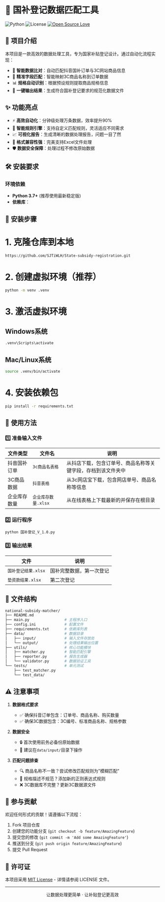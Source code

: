 # 🚀 国补登记数据匹配工具

![Python](https://img.shields.io/badge/python-3.7+-blue.svg)
![License](https://img.shields.io/badge/license-MIT-green.svg)
[![Open Source Love](https://badges.frapsoft.com/os/v1/open-source.svg?v=103)](https://github.com/ellerbrock/open-source-badges/)

## 📖 项目介绍

本项目是一款高效的数据处理工具，专为国家补贴登记设计。通过自动化流程实现：

- 🔄 **智能数据比对**：自动匹配抖音国补订单与3C网站商品信息
- 🧩 **精准字段匹配**：智能映射3C商品名称到订单数据
- 📊 **规格自动识别**：根据预设规则提取商品规格信息
- 💾 **一键输出结果**：生成符合国补登记要求的规范化数据文件

## ✨ 功能亮点

- ⚡ **高效自动化**：分钟级处理万条数据，效率提升90%
- 🧠 **智能规则引擎**：支持自定义匹配规则，灵活适应不同需求
- 📈 **可视化报告**：生成清晰的数据处理报告，问题一目了然
- 📁 **格式兼容性强**：完美支持Excel文件处理
- 🛡️ **数据安全保障**：处理过程不修改原始数据

## 🛠️ 安装要求

### 环境依赖
- **Python 3.7+** (推荐使用最新稳定版)
- **依赖库**：

## 🚀 安装步骤


# 1. 克隆仓库到本地
```bash
https://github.com/SJTiWLH/State-subsidy-registration.git

```

# 2. 创建虚拟环境（推荐）
```bash
python -m venv .venv
```

# 3. 激活虚拟环境
## Windows系统
```bash
.venv\Scripts\activate
```
## Mac/Linux系统
```bash
source .venv/bin/activate
```

# 4. 安装依赖包
```bash
pip install -r requirements.txt
```

## 🚦 使用方法

### 1️⃣ 准备输入文件

| 文件类型 | 文件名 | 说明 |
|----------|--------|------|
| 抖音国补订单 | `3c商品名表格` | 从抖店下载，包含订单号、商品名称等关键字段，存档到该文件夹中 |
| 3C商品数据 | `抖音表格` | 从3c网店宝下载，包含网店单号、商品名称等信息 |
| 企业库存数量 | `企业库存数量.xlsx` | 从在线表格上下载最新的并保存在根目录 |

### 2️⃣ 运行程序

```bash
python 国补登记_V_1.0.py
```

### 3️⃣ 输出结果

| 文件 | 说明 |
|------|------|
| `国补登记结果.xlsx` | 国补完整数据，第一次登记 |
| `垫资款结果.xlsx` | 第二次登记 |

## 📂 文件结构

```bash
national-subsidy-matcher/
├── README.md
├── main.py                # 主程序入口
├── config.ini             # 配置文件
├── requirements.txt       # 依赖库列表
├── data/                  # 数据目录
│   ├── input/             # 输入文件存放处
│   └── output/            # 处理结果输出位置
├── utils/                 # 核心功能模块
│   ├── matcher.py         # 智能匹配引擎
│   ├── reporter.py        # 报告生成器
│   └── validator.py       # 数据验证工具
└── tests/                 # 单元测试
    ├── test_matcher.py
    └── test_data/
```

## ⚠️ 注意事项

1. **数据格式要求**
   - ✅ 确保抖音订单包含：订单号、商品名称、购买数量
   - ✅ 确保3C数据包含：3C编号、标准商品名称、规格参数

2. **数据安全**
   - 🔒 首次使用前务必备份原始数据
   - 📂 建议在`data/input/`目录下操作

3. **匹配问题排查**
   - 🔍 商品名称不一致？尝试修改匹配规则为"模糊匹配"
   - 📏 规格描述不规范？添加新的正则表达式规则
   - ❌ 3C数据库不完整？更新3C数据源文件

## 🤝 参与贡献

欢迎任何形式的贡献！请遵循以下流程：

1. Fork 项目仓库
2. 创建您的功能分支 (`git checkout -b feature/AmazingFeature`)
3. 提交您的修改 (`git commit -m 'Add some AmazingFeature'`)
4. 推送到分支 (`git push origin feature/AmazingFeature`)
5. 提交 Pull Request

## 📜 许可证

本项目采用 [MIT License](LICENSE) - 详情请参阅 LICENSE 文件。

---

<p align="center">
  让数据处理更简单 · 让补贴登记更高效
</p>
